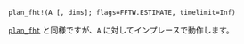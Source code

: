```
plan_fht!(A [, dims]; flags=FFTW.ESTIMATE, timelimit=Inf)
```

[`plan_fht`](@ref) と同様ですが、`A` に対してインプレースで動作します。
